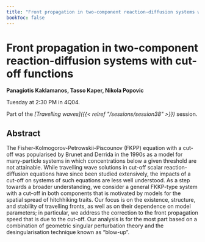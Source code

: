 ```yaml
---
title: "Front propagation in two-component reaction-diffusion systems with cut-off functions"
bookToc: false
---
```


# Front propagation in two-component reaction-diffusion systems with cut-off functions

**Panagiotis Kaklamanos, Tasso Kaper, Nikola Popovic**

Tuesday at 2:30 PM in 4Q04.

Part of the *[Travelling waves]({{< relref "/sessions/session38" >}})* session.

## Abstract

The Fisher-Kolmogorov-Petrowskii-Piscounov (FKPP) equation with a cut-off was popularised by Brunet and Derrida in the 1990s as a model for many-particle systems in which concentrations below a given threshold are not attainable. While travelling wave solutions in cut-off scalar reaction-diffusion equations have since been studied extensively, the impacts of a cut-off on systems of such equations are less well understood. As a step towards a broader understanding, we consider a general FKKP-type system with a cut-off in both components that is motivated by models for the spatial spread of hitchhiking traits. Our focus is on the existence, structure, and stability of travelling fronts, as well as on their dependence on model parameters; in particular, we address the correction to the front propagation speed that is due to the cut-off. Our analysis is for the most part based on a combination of geometric singular perturbation theory and the desingularisation technique known as “blow-up”.


